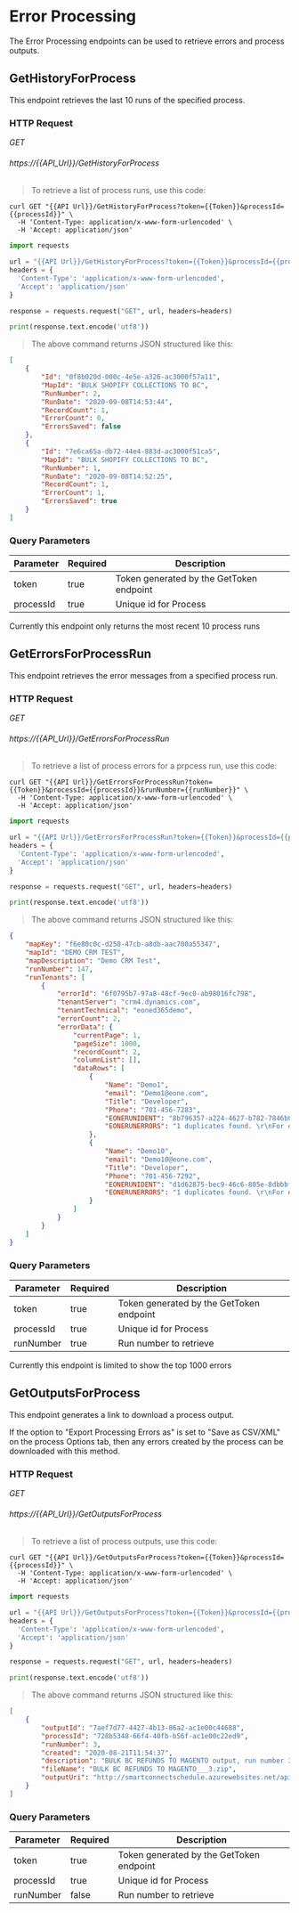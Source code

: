 # Error Processing

The Error Processing endpoints can be used to retrieve errors and process outputs.

## GetHistoryForProcess
This endpoint retrieves the last 10 runs of the specified process.

### HTTP Request

<div class="api-endpoint">
	<div class="endpoint-data">
		<i class="label label-get">GET</i>
		<h6>https://{{API_Url}}/GetHistoryForProcess</h6>
	</div>
</div>

> To retrieve a list of process runs, use this code:

```shell
curl GET "{{API Url}}/GetHistoryForProcess?token={{Token}}&processId={{processId}}" \
  -H 'Content-Type: application/x-www-form-urlencoded' \
  -H 'Accept: application/json' 
```

```python
import requests

url = "{{API Url}}/GetHistoryForProcess?token={{Token}}&processId={{processId}}"
headers = {
  'Content-Type': 'application/x-www-form-urlencoded',
  'Accept': 'application/json'
}

response = requests.request("GET", url, headers=headers)

print(response.text.encode('utf8'))
```

> The above command returns JSON structured like this:

```json
[
    {
        "Id": "0f8b020d-000c-4e5e-a326-ac3000f57a11",
        "MapId": "BULK SHOPIFY COLLECTIONS TO BC",
        "RunNumber": 2,
        "RunDate": "2020-09-08T14:53:44",
        "RecordCount": 1,
        "ErrorCount": 0,
        "ErrorsSaved": false
    },
    {
        "Id": "7e6ca65a-db72-44e4-883d-ac3000f51ca5",
        "MapId": "BULK SHOPIFY COLLECTIONS TO BC",
        "RunNumber": 1,
        "RunDate": "2020-09-08T14:52:25",
        "RecordCount": 1,
        "ErrorCount": 1,
        "ErrorsSaved": true
    }
]
```
### Query Parameters

Parameter | Required | Description
--------- | ------- | -----------
token | true | Token generated by the GetToken endpoint
processId | true | Unique id for Process

<aside class="warning">Currently this endpoint only returns the most recent 10 process runs</aside>

## GetErrorsForProcessRun
This endpoint retrieves the error messages from a specified process run.

### HTTP Request

<div class="api-endpoint">
	<div class="endpoint-data">
		<i class="label label-get">GET</i>
		<h6>https://{{API_Url}}/GetErrorsForProcessRun</h6>
	</div>
</div>

> To retrieve a list of process errors for a prpcess run, use this code:

```shell
curl GET "{{API Url}}/GetErrorsForProcessRun?token={{Token}}&processId={{processId}}&runNumber={{runNumber}}" \
  -H 'Content-Type: application/x-www-form-urlencoded' \
  -H 'Accept: application/json' 
```

```python
import requests

url = "{{API Url}}/GetErrorsForProcessRun?token={{Token}}&processId={{processId}}&runNumber={{runNumber}}"
headers = {
  'Content-Type': 'application/x-www-form-urlencoded',
  'Accept': 'application/json'
}

response = requests.request("GET", url, headers=headers)

print(response.text.encode('utf8'))
```

> The above command returns JSON structured like this:

```json
{
    "mapKey": "f6e80c0c-d250-47cb-a8db-aac700a55347",
    "mapId": "DEMO CRM TEST",
    "mapDescription": "Demo CRM Test",
    "runNumber": 147,
    "runTenants": [
        {
            "errorId": "6f0795b7-97a8-48cf-9ec0-ab98016fc798",
            "tenantServer": "crm4.dynamics.com",
            "tenantTechnical": "eoned365demo",
            "errorCount": 2,
            "errorData": {
                "currentPage": 1,
                "pageSize": 1000,
                "recordCount": 2,
                "columnList": [],
                "dataRows": [
                    {
                        "Name": "Demo1",
                        "email": "Demo1@eone.com",
                        "Title": "Developer",
                        "Phone": "701-456-7283",
                        "EONERUNIDENT": "8b796357-a224-4627-b782-7846b0178f60",
                        "EONERUNERRORS": "1 duplicates found. \r\nFor entity 'contact' where 'emailaddress1 = Demo1@eone.com,' in organization 'eoned365demo'\r\n\r\n"
                    },
                    {
                        "Name": "Demo10",
                        "email": "Demo10@eone.com",
                        "Title": "Developer",
                        "Phone": "701-456-7292",
                        "EONERUNIDENT": "d1d62875-bec9-46c6-805e-8dbbbf1e5729",
                        "EONERUNERRORS": "1 duplicates found. \r\nFor entity 'contact' where 'emailaddress1 = Demo10@eone.com,' in organization 'eoned365demo'\r\n\r\n"
                    }
                ]
            }
        }
    ]
}
```
### Query Parameters

Parameter | Required | Description
--------- | ------- | -----------
token | true | Token generated by the GetToken endpoint
processId | true | Unique id for Process
runNumber | true | Run number to retrieve

<aside class="warning">Currently this endpoint is limited to show the top 1000 errors</aside>

## GetOutputsForProcess
This endpoint generates a link to download a process output.

<aside class="notice">
If the option to "Export Processing Errors as" is set to "Save as CSV/XML" on the process Options tab, then any errors created by the process can be downloaded with this method.
</aside>

### HTTP Request

<div class="api-endpoint">
	<div class="endpoint-data">
		<i class="label label-get">GET</i>
		<h6>https://{{API_Url}}/GetOutputsForProcess</h6>
	</div>
</div>

> To retrieve a list of process outputs, use this code:

```shell
curl GET "{{API Url}}/GetOutputsForProcess?token={{Token}}&processId={{processId}}" \
  -H 'Content-Type: application/x-www-form-urlencoded' \
  -H 'Accept: application/json' 
```

```python
import requests

url = "{{API Url}}/GetOutputsForProcess?token={{Token}}&processId={{processId}}"
headers = {
  'Content-Type': 'application/x-www-form-urlencoded',
  'Accept': 'application/json'
}

response = requests.request("GET", url, headers=headers)

print(response.text.encode('utf8'))
```

> The above command returns JSON structured like this:

```json
[
    {
        "outputId": "7aef7d77-4427-4b13-86a2-ac1e00c44688",
        "processId": "728b5348-66f4-40fb-b56f-ac1e00c22ed9",
        "runNumber": 3,
        "created": "2020-08-21T11:54:37",
        "description": "BULK BC REFUNDS TO MAGENTO output, run number 3",
        "fileName": "BULK BC REFUNDS TO MAGENTO___3.zip",
        "outputUri": "http://smartconnectschedule.azurewebsites.net/api/getfile?token={{Token}}&key={{key}}"
    }
]
```
### Query Parameters

Parameter | Required | Description
--------- | ------- | -----------
token | true | Token generated by the GetToken endpoint
processId | true | Unique id for Process
runNumber | false | Run number to retrieve
